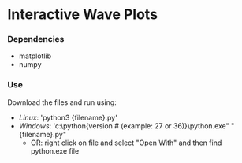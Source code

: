# Interactive Wave Plots

### Dependencies
* matplotlib
* numpy

### Use
Download the files and run using:
* *Linux*: 'python3 {filename}.py' 
* *Windows*: 'c:\python{version # (example: 27 or 36)}\python.exe" "{filename}.py"
  * OR: right click on file and select "Open With" and then find python.exe file
